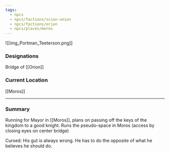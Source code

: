 ```yaml
---
tags:
  - npcs
  - npcs/factions/scion-union
  - npcs/factions/orion
  - npcs/places/moros
---
```

![[img_Portman_Teeterson.png]]

### Designations
Bridge of [[Orion]]

### Current Location
[[Moros]]

___
### Summary
Running for Mayor in [[Moros]], plans on passing off the keys of the kingdom to a good knight.
Runs the pseudo-space in Moros (access by closing eyes on center bridge)

Cursed: His gut is always wrong. He has to do the opposite of what he believes he should do.


